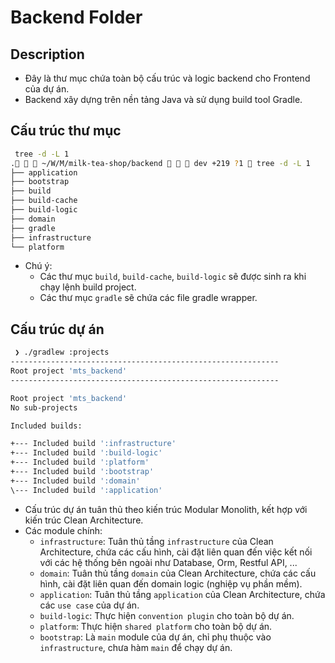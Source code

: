 # Backend Folder

## Description

- Đây là thư mục chứa toàn bộ cấu trúc và logic backend cho Frontend của dự án.
- Backend xây dựng trên nền tảng Java và sử dụng build tool Gradle.

## Cấu trúc thư mục

```bash
 tree -d -L 1
.   ~/W/M/milk-tea-shop/backend    dev +219 ?1  tree -d -L 1                     ✔  09:02:03  
├── application
├── bootstrap
├── build
├── build-cache
├── build-logic
├── domain
├── gradle
├── infrastructure
└── platform

```

- Chú ý: 
  - Các thư mục `build`, `build-cache`, `build-logic` sẽ được sinh ra khi chạy lệnh build project.
  - Các thư mục `gradle` sẽ chứa các file gradle wrapper.

## Cấu trúc dự án

```bash
 ❯ ./gradlew :projects
------------------------------------------------------------
Root project 'mts_backend'
------------------------------------------------------------

Root project 'mts_backend'
No sub-projects

Included builds:

+--- Included build ':infrastructure'
+--- Included build ':build-logic'
+--- Included build ':platform'
+--- Included build ':bootstrap'
+--- Included build ':domain'
\--- Included build ':application'
```

- Cấu trúc dự án tuân thủ theo kiến trúc Modular Monolith, kết hợp với kiến trúc Clean Architecture.
- Các module chính:
  - `infrastructure`: Tuân thủ tầng `infrastructure` của Clean Architecture, chứa các cấu hình, cài đặt liên quan đến việc kết nối với các hệ thống bên ngoài như Database, Orm, Restful API, ...
  - `domain`: Tuân thủ tầng `domain` của Clean Architecture, chứa các cấu hình, cài đặt liên quan đến domain logic (nghiệp vụ phần mềm).
  - `application`: Tuân thủ tầng `application` của Clean Architecture, chứa các `use case` của dự án.
  - `build-logic`: Thực hiện `convention plugin` cho toàn bộ dự án.
  - `platform`: Thực hiện `shared platform` cho toàn bộ dự án.
  - `bootstrap`: Là `main` module của dự án, chỉ phụ thuộc vào `infrastructure`, chưa hàm `main` để chạy dự án.
